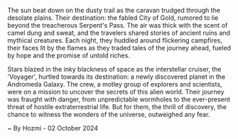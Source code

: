 
The sun beat down on the dusty trail as the caravan trudged through the desolate plains. Their destination: the fabled City of Gold, rumored to lie beyond the treacherous Serpent's Pass. The air was thick with the scent of camel dung and sweat, and the travelers shared stories of ancient ruins and mythical creatures.  Each night, they huddled around flickering campfires, their faces lit by the flames as they traded tales of the journey ahead, fueled by hope and the promise of untold riches.

Stars blazed in the inky blackness of space as the interstellar cruiser, the 'Voyager', hurtled towards its destination: a newly discovered planet in the Andromeda Galaxy.  The crew, a motley group of explorers and scientists, were on a mission to uncover the secrets of this alien world. Their journey was fraught with danger, from unpredictable wormholes to the ever-present threat of hostile extraterrestrial life. But for them, the thrill of discovery, the chance to witness the wonders of the universe, outweighed any fear. 

~ By Hozmi - 02 October 2024
